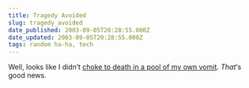 ```yaml
---
title: Tragedy Avoided
slug: tragedy_avoided
date_published: 2003-09-05T20:28:55.000Z
date_updated: 2003-09-05T20:28:55.000Z
tags: random ha-ha, tech
---
```


Well, looks like I didn’t [choke to death in a pool of my own vomit](http://www.dashes.com/anil/index.php?archives/003060.php). *That*‘s good news.
